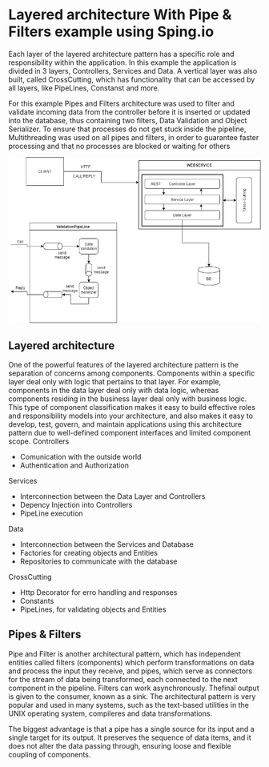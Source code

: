 # Layered architecture With Pipe & Filters example using Sping.io

Each layer of the layered architecture pattern has a specific role and responsibility within the application. In this example the application is divided in 3 layers, Controllers, Services and Data. A vertical layer was also built, called CrossCutting, which has functionality that can be accessed by all layers, like PipeLines, Constanst and more.

For this example Pipes and Filters architecture was used to filter and validate incoming data from the controller before it is inserted or updated into the database, thus containing two filters, Data Validation and Object Serializer. To ensure that processes do not get stuck inside the pipeline, Multithreading was used on all pipes and filters, in order to guarantee faster processing and that no processes are blocked or waiting for others

![alt text](https://github.com/RicardoJardim/Pipes-Filters/blob/main/image.png "Diagram")

## Layered architecture

One of the powerful features of the layered architecture pattern is the separation of concerns among components. Components within a specific layer deal only with logic that pertains to that layer. For example, components in the data layer deal only with data logic, whereas components residing in the business layer deal only with business logic. This type of component classification makes it easy to build effective roles and responsibility models into your architecture, and also makes it easy to develop, test, govern, and maintain applications using this architecture pattern due to well-defined component interfaces and limited component scope.
Controllers

- Comunication with the outside world
- Authentication and Authorization

Services

- Interconnection between the Data Layer and Controllers
- Depency Injection into Controllers
- PipeLine execution

Data

- Interconnection between the Services and Database
- Factories for creating objects and Entities
- Repositories to communicate with the database

CrossCutting

- Http Decorator for erro handling and responses
- Constants
- PipeLines, for validating objects and Entities

## Pipes & Filters

Pipe and Filter is another architectural pattern, which has independent entities called filters (components) which perform transformations on data and process the input they receive, and pipes, which serve as connectors for the stream of data being transformed, each connected to the next component in the pipeline. Filters can work asynchronously. Thefinal output is given to the consumer, known as a sink. The architectural pattern is very popular and used in many systems, such as the text-based utilities in the UNIX operating system, compileres and data transformations.

The biggest advantage is that a pipe has a single source for its input and a single target for its output. It preserves the sequence of data items, and it does not alter the data passing through, ensuring loose and flexible coupling of components.
